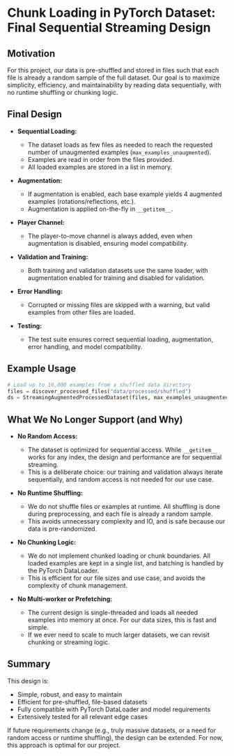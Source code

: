 # Chunk Loading in PyTorch Dataset: Final Sequential Streaming Design

## Motivation

For this project, our data is pre-shuffled and stored in files such that each file is already a random sample of the full dataset. Our goal is to maximize simplicity, efficiency, and maintainability by reading data sequentially, with no runtime shuffling or chunking logic.

## Final Design

- **Sequential Loading:**
  - The dataset loads as few files as needed to reach the requested number of unaugmented examples (`max_examples_unaugmented`).
  - Examples are read in order from the files provided.
  - All loaded examples are stored in a list in memory.

- **Augmentation:**
  - If augmentation is enabled, each base example yields 4 augmented examples (rotations/reflections, etc.).
  - Augmentation is applied on-the-fly in `__getitem__`.

- **Player Channel:**
  - The player-to-move channel is always added, even when augmentation is disabled, ensuring model compatibility.

- **Validation and Training:**
  - Both training and validation datasets use the same loader, with augmentation enabled for training and disabled for validation.

- **Error Handling:**
  - Corrupted or missing files are skipped with a warning, but valid examples from other files are loaded.

- **Testing:**
  - The test suite ensures correct sequential loading, augmentation, error handling, and model compatibility.

## Example Usage

```python
# Load up to 16,000 examples from a shuffled data directory
files = discover_processed_files("data/processed/shuffled")
ds = StreamingAugmentedProcessedDataset(files, max_examples_unaugmented=16000, enable_augmentation=True)
```

## What We No Longer Support (and Why)

- **No Random Access:**
  - The dataset is optimized for sequential access. While `__getitem__` works for any index, the design and performance are for sequential streaming.
  - This is a deliberate choice: our training and validation always iterate sequentially, and random access is not needed for our use case.

- **No Runtime Shuffling:**
  - We do not shuffle files or examples at runtime. All shuffling is done during preprocessing, and each file is already a random sample.
  - This avoids unnecessary complexity and IO, and is safe because our data is pre-randomized.

- **No Chunking Logic:**
  - We do not implement chunked loading or chunk boundaries. All loaded examples are kept in a single list, and batching is handled by the PyTorch DataLoader.
  - This is efficient for our file sizes and use case, and avoids the complexity of chunk management.

- **No Multi-worker or Prefetching:**
  - The current design is single-threaded and loads all needed examples into memory at once. For our data sizes, this is fast and simple.
  - If we ever need to scale to much larger datasets, we can revisit chunking or streaming logic.

## Summary

This design is:
- Simple, robust, and easy to maintain
- Efficient for pre-shuffled, file-based datasets
- Fully compatible with PyTorch DataLoader and model requirements
- Extensively tested for all relevant edge cases

If future requirements change (e.g., truly massive datasets, or a need for random access or runtime shuffling), the design can be extended. For now, this approach is optimal for our project. 